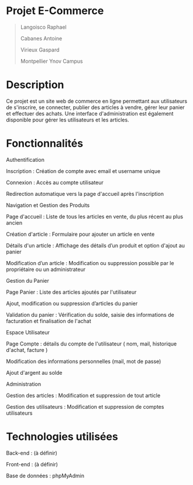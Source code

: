 # Projet E-Commerce

>Langoisco Raphael
>
>Cabanes Antoine
>
>Virieux Gaspard
>
>Montpellier Ynov Campus

  # __Description__

Ce projet est un site web de commerce en ligne permettant aux utilisateurs de s'inscrire, se connecter, publier des articles à vendre, gérer leur panier et effectuer des achats. Une interface d'administration est également disponible pour gérer les utilisateurs et les articles.

  # __Fonctionnalités__

Authentification

Inscription : Création de compte avec email et username unique

Connexion : Accès au compte utilisateur

Redirection automatique vers la page d'accueil après l'inscription

Navigation et Gestion des Produits

Page d'accueil  : Liste de tous les articles en vente, du plus récent au plus ancien

Création d'article  : Formulaire pour ajouter un article en vente

Détails d'un article  : Affichage des détails d’un produit et option d'ajout au panier

Modification d’un article  : Modification ou suppression possible par le propriétaire ou un administrateur

Gestion du Panier

Page Panier : Liste des articles ajoutés par l'utilisateur

Ajout, modification ou suppression d’articles du panier

Validation du panier  : Vérification du solde, saisie des informations de facturation et finalisation de l'achat

Espace Utilisateur

Page Compte  : détails du compte de l'utilisateur ( nom, mail, historique d'achat, facture )

Modification des informations personnelles (mail, mot de passe)

Ajout d'argent au solde

Administration 

Gestion des articles : Modification et suppression de tout article

Gestion des utilisateurs : Modification et suppression de comptes utilisateurs

  # __Technologies utilisées__

Back-end : (à définir)

Front-end : (à définir)

Base de données : phpMyAdmin
